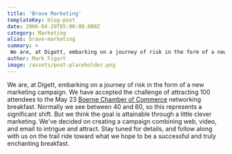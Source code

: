```yaml
---
title: 'Brave Marketing'
templateKey: blog-post
date: 2006-04-29T05:00:00.000Z
category: Marketing
alias: brave-marketing
summary: > 
 We are, at Digett, embarking on a journey of risk in the form of a new marketing campaign. We have accepted the challenge of attracting 100 attendees to the May 23 Boerne Chamber of Commerce networking breakfast. Normally we see between 40 and 60, so this represents a significant shift. But we think the goal is attainable through a little clever marketing.
author: Mark Figart
image: /assets/post-placeholder.png
---
```


We are, at Digett, embarking on a journey of risk in the form of a new marketing campaign. We have accepted the challenge of attracting 100 attendees to the May 23 [Boerne Chamber of Commerce](http://www.boerne.org) networking breakfast. Normally we see between 40 and 60, so this represents a significant shift. But we think the goal is attainable through a little clever marketing. We've decided on creating a campaign combining web, video, and email to intrigue and attract. Stay tuned for details, and follow along with us on the trail ride toward what we hope to be a successful and truly enchanting breakfast.